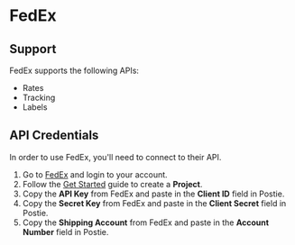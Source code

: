 # FedEx

## Support
FedEx supports the following APIs:
- Rates
- Tracking
- Labels

## API Credentials
In order to use FedEx, you'll need to connect to their API. 

1. Go to <a href="https://developer.fedex.com/api/en-us/home.html" target="_blank">FedEx</a> and login to your account.
1. Follow the <a href="https://developer.fedex.com/api/en-us/get-started.html" target="_blank">Get Started</a> guide to create a **Project**.
1. Copy the **API Key** from FedEx and paste in the **Client ID** field in Postie.
1. Copy the **Secret Key** from FedEx and paste in the **Client Secret** field in Postie.
1. Copy the **Shipping Account** from FedEx and paste in the **Account Number** field in Postie.

